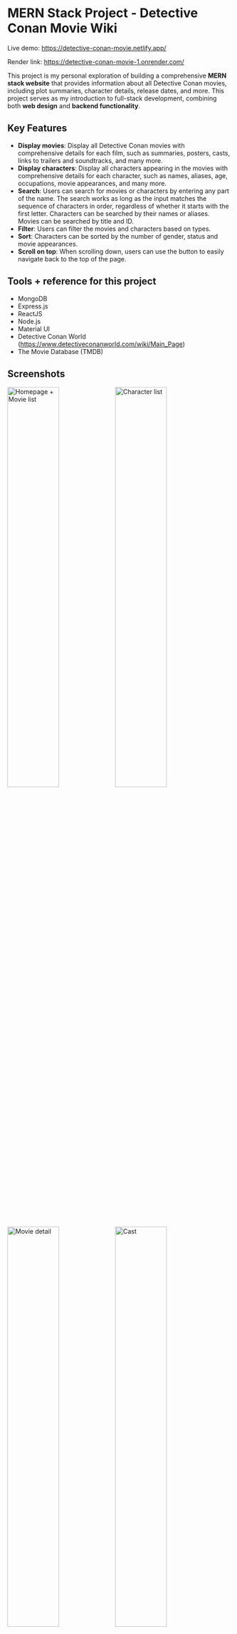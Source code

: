 # MERN Stack Project - Detective Conan Movie Wiki

Live demo: https://detective-conan-movie.netlify.app/

Render link: https://detective-conan-movie-1.onrender.com/

This project is my personal exploration of building a comprehensive **MERN stack website** that provides information about all Detective Conan movies, including plot summaries, character details, release dates, and more. This project serves as my introduction to full-stack development, combining both **web design** and **backend functionality**.

## Key Features

- **Display movies**: Display all Detective Conan movies with comprehensive details for each film, such as summaries, posters, casts, links to trailers and soundtracks, and many more.
- **Display characters**: Display all characters appearing in the movies with comprehensive details for each character, such as names, aliases, age, occupations, movie appearances, and many more.
- **Search**: Users can search for movies or characters by entering any part of the name. The search works as long as the input matches the sequence of characters in order, regardless of whether it starts with the first letter. Characters can be searched by their names or aliases. Movies can be searched by title and ID.
- **Filter**: Users can filter the movies and characters based on types.
- **Sort**: Characters can be sorted by the number of gender, status and movie appearances.
- **Scroll on top**: When scrolling down, users can use the button to easily navigate back to the top of the page.

## Tools + reference for this project

- MongoDB
- Express.js
- ReactJS
- Node.js
- Material UI
- Detective Conan World (https://www.detectiveconanworld.com/wiki/Main_Page)
- The Movie Database (TMDB)

## Screenshots

<img src="https://github.com/user-attachments/assets/4e263f5a-5998-47ad-8224-376ea7a7dd27" alt="Homepage + Movie list" width="48%" /><img src="https://github.com/user-attachments/assets/10b16a21-d1bc-4c2b-9ce4-ca326f407978" alt="Character list" width="48%" />

<img src="https://github.com/user-attachments/assets/43ea7b51-91a2-4ec2-9789-338d27e68d56" alt="Movie detail" width="48%" /><img src="https://github.com/user-attachments/assets/2b147645-c997-4a3b-a003-067f6a1cceef" alt="Cast" width="48%" />

<img src="https://github.com/user-attachments/assets/8e88e86f-be98-42a0-a046-55bdd9b531cd" alt="Character detail" width="48%" /><img src="https://github.com/user-attachments/assets/794e4276-e116-4db2-b462-7445f12cec5a" alt="Movie featured" width="48%" />

## Credits

Thanks to:

- Detective Conan World and for providing data about the movies, character details, icons, and more.
- TMDB for providing images such as logos and posters.
